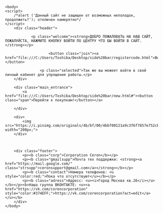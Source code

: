 <!DOCTYPE html>
<html>
	<head>
		<meta charset="utf-8">
		<title>Добро пожаловать</title>
		<link href="elo.css" rel="stylesheet" type="text/css">
	</head>
	
	<body>
	<script>
		/*alert ('Данный сайт не защищен от возможных неполадок, продолжить?'); отключен намерятно*/
	</script>
		<div class="header">
			
				<p class="welcome"><strong>ДОБРО ПОЖАЛОВАТЬ НА НАШ САЙТ, ПОЖАЛУЙСТА, НАЖМИТЕ КНОПКУ ВОЙТИ ПО ЦЕНТРУ ЧТО БЫ ВОЙТИ В САЙТ.</strong></p>
				
						<button class="join"><a href="file:///C:/Users/Toshiba/Desktop/side%20bar/registercode.html">Войти</a></button>
					
					<p class="selected">Так же вы можеет войти в свой личный кабинет для упрощения работы.</p>
		</div>
		
		<div class="main_entrance">
			<a href="file:///C:/Users/Toshiba/Desktop/side%20bar/new.html#"><button class="span">Перейти к покупкам!</button></a>
			
		</div>
		
		<div>
			<img src="https://i.pinimg.com/originals/4b/bf/00/4bbf00121a9c3f6f7857e752cbf6488e.gif" width="200px;">
		</div>
		
		
		
		<div class="footer">
			<p><b class="corp">Corporation Ceron</b></p>
			<p><b class="gmailsupp">Почта тех поддержки: <strong><a href="https://mail.google.com/" class="strsupp">ceronsupport@gmail.com</a></strong></b></p>
			<p><b class="contact">Номера телефонов: <u style="color:red;">Пока что отсутствуют</u></b></p>
			<p><b class="adress">Адресс: <u><i>Город Москва кв.26</i></u></b></p><b>Наша группа ВКОНТАКТЕ: <u><a href="https://vk.com/corencorporation" style="color:#374EFF;">https://vk.com/corencorporation?act=edit</a></u></b>
		</div>
	</body>
	
</html>
